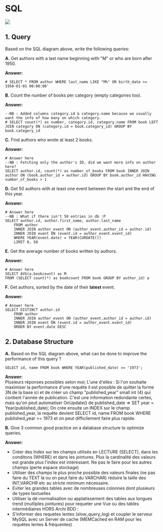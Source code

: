 # SQL

![](images/sql-diagram.png)

## 1. Query

Based on the SQL diagram above, write the following queries:

**A.** Get authors with a last name beginning with "M" or who are born after 1950.

**Answer:**
```mysql
# SELECT * FROM author WHERE last_name LIKE "M%" OR birth_date >= 1950-01-01 00:00:00'
```

**B.** Count the number of books per category (empty categories too).

**Answer:**
```mysql
--NB : Added columns category.id & category.name because we usually want the info of how many on which category. 
# SELECT count(*) as number, category.id, category.name FROM book LEFT JOIN category ON (category.id = book.category_id) GROUP BY book.category_id 
```

**C.** Find authors who wrote at least 2 books.

**Answer:**
```mysql
# Answer here
--NB : Fetching only the author's ID, did we want more info on author here?  
SELECT author.id, count(*) as number_of_books FROM book INNER JOIN author ON (book.author_id = author.id) GROUP BY book.author_id HAVING number_of_books > 1
```

**D.** Get 50 authors with at least one event between the start and the end of this year.

**Answer:**
```mysql
# Answer here 
--NB : What if there isn't 50 entries in db :P
SELECT author.id, author.first_name, author.last_name 
	FROM author 
	INNER JOIN author_event ON (author_event.author_id = author.id) 
	INNER JOIN event ON (event.id = author_event.event_id) 
	WHERE YEAR(event.date) = YEAR(CURDATE())
	LIMIT 0, 50
```

**E.** Get the average number of books written by authors.

**Answer:**
```mysql
# Answer here
SELECT AVG(a.bookcount) as M
FROM (SELECT count(*) as bookcount FROM book GROUP BY author_id) a
```

**F.** Get authors, sorted by the date of their **latest** event.

**Answer:**
```mysql
# Answer here
SELECT DISTINCT author.id 
	FROM author 
	INNER JOIN author_event ON (author_event.author_id = author.id) 
	INNER JOIN event ON (event.id = author_event.event_id)
	ORDER BY event.date DESC
```

## 2. Database Structure

**A.** Based on the SQL diagram above, what can be done to improve the performance of this query ?

```mysql
SELECT id, name FROM book WHERE YEAR(published_date) >= '1973';
```

**Answer:**  
Plusieurs réponses possibles selon moi;
L'une d'elles : Si l'on souhaite maximiser la performance d'une requête il est possible de quitter la forme 3N de la base ici et de créer un champ "published_year" small int (4) qui contient l'année de publication. 
C'est une information redondante certes, mais qu'on peut automatiser OnUpdate() de published_date => SET year = Year(published_date); 
On crée ensuite un INDEX sur le champ published_year, la requête devient SELECT id, name FROM book WHERE published_year >= 1973 et on peut difficilement faire plus rapide. 


**B.** Give 3 common good practice on a database structure to optimize queries.

**Answer:** 
 - Créer des Index sur les champs utilisés en LECTURE (SELECT), dans les conditons (WHERE) et dans les jointures. Plus la cardinalité des valeurs est grande plus l'index est intéressant. Ne pas le faire pour les autres champs (perte espace stockage)
 - Utiliser des champs le plus proche possible des valeurs finales (ne pas faire du TEXT là ou on peut faire du VARCHAR) réduire la taille des INT;VARCHR etc au stricte minimum nécessaire. 
 - Eviter les grandes tables avec de nombreuses colonnes dont plusieurs de types textuelles
 - Utiliser la dé-normalisation ou applatissement des tables aux longues trend (mutliples jointures) pour requeter une Vue ou des tables intermédiaires
 HORS Archi BDD :
 - S'informer des requetes lentes (slow_query_log) et coupler le serveur MySQL avec un Server de cache (MEMCached en RAM pour les requêtes lentes & fréquentes) 